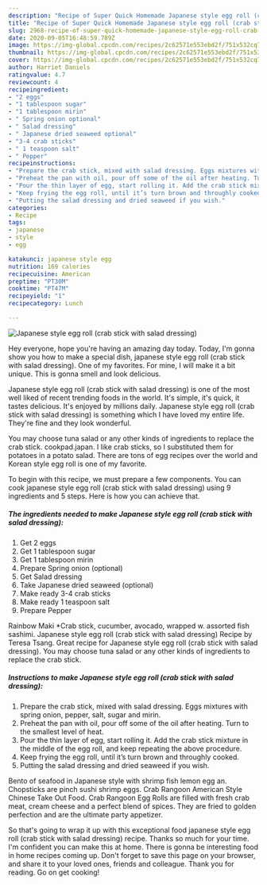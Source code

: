 ```yaml
---
description: "Recipe of Super Quick Homemade Japanese style egg roll (crab stick with salad dressing)"
title: "Recipe of Super Quick Homemade Japanese style egg roll (crab stick with salad dressing)"
slug: 2968-recipe-of-super-quick-homemade-japanese-style-egg-roll-crab-stick-with-salad-dressing
date: 2020-09-05T16:48:59.789Z
image: https://img-global.cpcdn.com/recipes/2c62571e553ebd2f/751x532cq70/japanese-style-egg-roll-crab-stick-with-salad-dressing-recipe-main-photo.jpg
thumbnail: https://img-global.cpcdn.com/recipes/2c62571e553ebd2f/751x532cq70/japanese-style-egg-roll-crab-stick-with-salad-dressing-recipe-main-photo.jpg
cover: https://img-global.cpcdn.com/recipes/2c62571e553ebd2f/751x532cq70/japanese-style-egg-roll-crab-stick-with-salad-dressing-recipe-main-photo.jpg
author: Harriet Daniels
ratingvalue: 4.7
reviewcount: 4
recipeingredient:
- "2 eggs"
- "1 tablespoon sugar"
- "1 tablespoon mirin"
- " Spring onion optional"
- " Salad dressing"
- " Japanese dried seaweed optional"
- "3-4 crab sticks"
- " 1 teaspoon salt"
- " Pepper"
recipeinstructions:
- "Prepare the crab stick, mixed with salad dressing. Eggs mixtures with spring onion, pepper, salt, sugar and mirin."
- "Preheat the pan with oil, pour off some of the oil after heating. Turn to the smallest level of heat."
- "Pour the thin layer of egg, start rolling it. Add the crab stick mixture in the middle of the egg roll, and keep repeating the above procedure."
- "Keep frying the egg roll, until it’s turn brown and throughly cooked."
- "Putting the salad dressing and dried seaweed if you wish."
categories:
- Recipe
tags:
- japanese
- style
- egg

katakunci: japanese style egg 
nutrition: 169 calories
recipecuisine: American
preptime: "PT30M"
cooktime: "PT47M"
recipeyield: "1"
recipecategory: Lunch

---
```



![Japanese style egg roll (crab stick with salad dressing)](https://img-global.cpcdn.com/recipes/2c62571e553ebd2f/751x532cq70/japanese-style-egg-roll-crab-stick-with-salad-dressing-recipe-main-photo.jpg)

Hey everyone, hope you're having an amazing day today. Today, I'm gonna show you how to make a special dish, japanese style egg roll (crab stick with salad dressing). One of my favorites. For mine, I will make it a bit unique. This is gonna smell and look delicious.

Japanese style egg roll (crab stick with salad dressing) is one of the most well liked of recent trending foods in the world. It's simple, it's quick, it tastes delicious. It's enjoyed by millions daily. Japanese style egg roll (crab stick with salad dressing) is something which I have loved my entire life. They're fine and they look wonderful.

You may choose tuna salad or any other kinds of ingredients to replace the crab stick. cookpad.japan. I like crab sticks, so I substituted them for potatoes in a potato salad. There are tons of egg recipes over the world and Korean style egg roll is one of my favorite.


To begin with this recipe, we must prepare a few components. You can cook japanese style egg roll (crab stick with salad dressing) using 9 ingredients and 5 steps. Here is how you can achieve that.

<!--inarticleads1-->

##### The ingredients needed to make Japanese style egg roll (crab stick with salad dressing):

1. Get 2 eggs
1. Get 1 tablespoon sugar
1. Get 1 tablespoon mirin
1. Prepare  Spring onion (optional)
1. Get  Salad dressing
1. Take  Japanese dried seaweed (optional)
1. Make ready 3-4 crab sticks
1. Make ready  1 teaspoon salt
1. Prepare  Pepper


Rainbow Maki *Crab stick, cucumber, avocado, wrapped w. assorted fish sashimi. Japanese style egg roll (crab stick with salad dressing) Recipe by Teresa Tsang. Great recipe for Japanese style egg roll (crab stick with salad dressing). You may choose tuna salad or any other kinds of ingredients to replace the crab stick. 

<!--inarticleads2-->

##### Instructions to make Japanese style egg roll (crab stick with salad dressing):

1. Prepare the crab stick, mixed with salad dressing. Eggs mixtures with spring onion, pepper, salt, sugar and mirin.
1. Preheat the pan with oil, pour off some of the oil after heating. Turn to the smallest level of heat.
1. Pour the thin layer of egg, start rolling it. Add the crab stick mixture in the middle of the egg roll, and keep repeating the above procedure.
1. Keep frying the egg roll, until it’s turn brown and throughly cooked.
1. Putting the salad dressing and dried seaweed if you wish.


Bento of seafood in Japanese style with shrimp fish lemon egg an. Chopsticks are pinch sushi shrimp eggs. Crab Rangoon American Style Chinese Take Out Food. Crab Rangoon Egg Rolls are filled with fresh crab meat, cream cheese and a perfect blend of spices. They are fried to golden perfection and are the ultimate party appetizer. 

So that's going to wrap it up with this exceptional food japanese style egg roll (crab stick with salad dressing) recipe. Thanks so much for your time. I'm confident you can make this at home. There is gonna be interesting food in home recipes coming up. Don't forget to save this page on your browser, and share it to your loved ones, friends and colleague. Thank you for reading. Go on get cooking!
